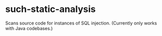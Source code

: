 # such-static-analysis
Scans source code for instances of SQL injection.  (Currently only works with Java codebases.)
